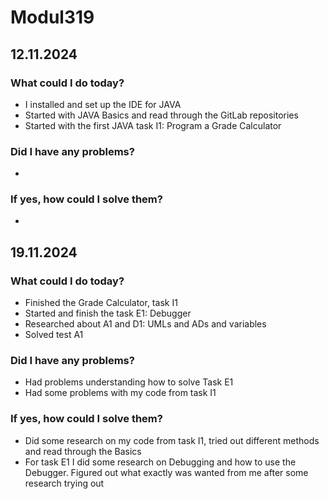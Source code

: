 # Modul319

## 12.11.2024
### What could I do today?
- I installed and set up the IDE for JAVA
- Started with JAVA Basics and read through the GitLab repositories
- Started with the first JAVA task I1: Program a Grade Calculator
### Did I have any problems?
- 
### If yes, how could I solve them?
- 
## 19.11.2024
### What could I do today?
- Finished the Grade Calculator, task I1
- Started and finish the task E1: Debugger
- Researched about A1 and D1: UMLs and ADs and variables
- Solved test A1
### Did I have any problems?
- Had problems understanding how to solve Task E1
- Had some problems with my code from task I1
### If yes, how could I solve them?
- Did some research on my code from task I1, tried out different methods and read through the Basics
- For task E1 I did some research on Debugging and how to use the Debugger. Figured out what exactly was wanted from me after some research trying out
